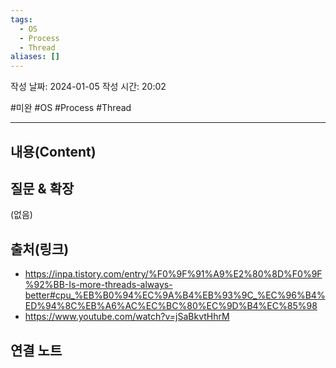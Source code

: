 ```yaml
---
tags:
  - OS
  - Process
  - Thread
aliases: []
---
```

작성 날짜: 2024-01-05
작성 시간: 20:02

#미완 #OS #Process #Thread 

----
## 내용(Content)


## 질문 & 확장

(없음)

## 출처(링크)
- https://inpa.tistory.com/entry/%F0%9F%91%A9%E2%80%8D%F0%9F%92%BB-Is-more-threads-always-better#cpu_%EB%B0%94%EC%9A%B4%EB%93%9C_%EC%96%B4%ED%94%8C%EB%A6%AC%EC%BC%80%EC%9D%B4%EC%85%98
- https://www.youtube.com/watch?v=jSaBkvtHhrM
## 연결 노트










